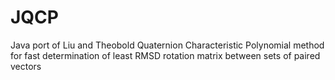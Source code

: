 # JQCP
Java port of Liu and Theobold Quaternion Characteristic Polynomial method for fast determination of least RMSD rotation matrix between sets of paired vectors
